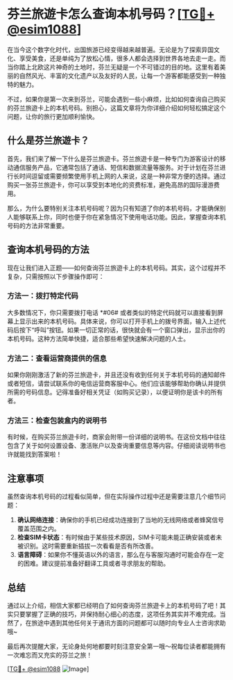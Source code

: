 # 芬兰旅遊卡怎么查询本机号码？[[TG💪+ @esim1088](https://t.me/s/esim1088)]

在当今这个数字化时代，出国旅游已经变得越来越普遍。无论是为了探索异国文化、享受美食，还是单纯为了放松心情，很多人都会选择到世界各地去走一走。而当你踏上北欧这片神奇的土地时，芬兰无疑是一个不可错过的目的地。这里有着美丽的自然风光、丰富的文化遗产以及友好的人民，让每一个游客都能感受到一种独特的魅力。

不过，如果你是第一次来到芬兰，可能会遇到一些小麻烦，比如如何查询自己购买的芬兰旅遊卡上的本机号码。别担心，这篇文章将为你详细介绍如何轻松搞定这个问题，让你的旅行更加顺利愉快。

## 什么是芬兰旅遊卡？

首先，我们来了解一下什么是芬兰旅遊卡。芬兰旅遊卡是一种专门为游客设计的移动通信服务产品，它通常包括了通话、短信和数据流量等服务。对于计划在芬兰进行长时间逗留或需要频繁使用手机上网的人来说，这是一种非常方便的选择。通过购买一张芬兰旅遊卡，你可以享受到本地化的资费标准，避免高昂的国际漫游费用。

那么，为什么要特别关注本机号码呢？因为只有知道了你的本机号码，才能确保别人能够联系上你，同时也便于你在紧急情况下使用电话功能。因此，掌握查询本机号码的方法非常重要。

## 查询本机号码的方法

现在让我们进入正题——如何查询芬兰旅遊卡上的本机号码。其实，这个过程并不复杂，只需按照以下步骤操作即可：

### 方法一：拨打特定代码

大多数情况下，你只需要拨打电话 *#06# 或者类似的特定代码就可以直接看到屏幕上显示出来的本机号码。具体来说，你可以打开手机上的拨号界面，输入上述代码后按下“呼叫”按钮。如果一切正常的话，很快就会有一个窗口弹出，显示出你的本机号码。这种方法简单快捷，适合那些希望快速解决问题的人士。

### 方法二：查看运营商提供的信息

如果你刚刚激活了新的芬兰旅遊卡，并且还没有收到任何关于本机号码的通知邮件或者短信，请尝试联系你的电信运营商客服中心。他们应该能够帮助你确认并提供所需的号码信息。记得准备好相关凭证（如购买记录），以便证明你是该卡的所有者。

### 方法三：检查包装盒内的说明书

有时候，在购买芬兰旅遊卡时，商家会附带一份详细的说明书。在这份文档中往往包含了关于如何设置设备、激活账户以及查询重要信息等内容。仔细阅读说明书也许就能找到答案啦！

## 注意事项

虽然查询本机号码的过程看似简单，但在实际操作过程中还是需要注意几个细节问题：

1. **确认网络连接**：确保你的手机已经成功连接到了当地的无线网络或者蜂窝信号覆盖范围之内。
2. **检查SIM卡状态**：有时候由于某些技术原因，SIM卡可能未能正确安装或者未被识别。这时需要重新插拔一次看看是否有所改善。
3. **语言障碍**：如果你不懂英语以外的语言，那么在与客服沟通时可能会存在一定的困难。建议提前准备好翻译工具或者寻求朋友的帮助。

## 总结

通过以上介绍，相信大家都已经明白了如何查询芬兰旅遊卡上的本机号码了吧！其实只要掌握了正确的技巧，并保持耐心细心的态度，这项任务其实并不难完成。当然了，在旅途中遇到其他任何关于通讯方面的问题都可以随时向专业人士咨询求助哦~

最后再次提醒大家，无论身处何地都要时刻注意安全第一哦～祝每位读者都能拥有一次难忘而又充实的芬兰之旅！

[[TG💪+ @esim1088](https://t.me/s/esim1088) ![Image](https://i.postimg.cc/4NQfJmqS/Snipaste-2025-05-13-00-14-12.png)]